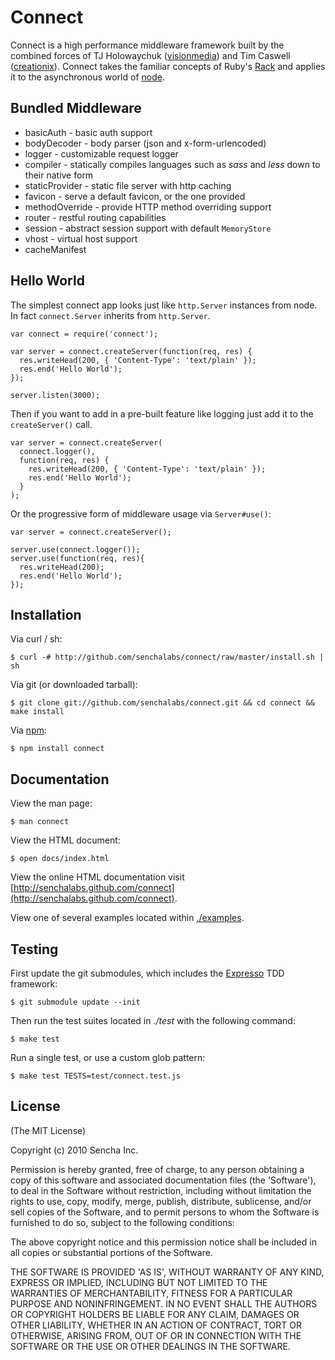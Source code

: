 # Connect

Connect is a high performance middleware framework built by the combined forces of TJ Holowaychuk ([visionmedia][]) and Tim Caswell ([creationix][]). Connect takes the familiar concepts of Ruby's [Rack](http://rack.rubyforge.org/) and applies it to the asynchronous world of [node](http://nodejs.org).

## Bundled Middleware

  * basicAuth - basic auth support
  * bodyDecoder - body parser (json and x-form-urlencoded)
  * logger - customizable request logger
  * compiler - statically compiles languages such as _sass_ and _less_ down to their native form
  * staticProvider - static file server with http caching
  * favicon - serve a default favicon, or the one provided
  * methodOverride - provide HTTP method overriding support
  * router - restful routing capabilities
  * session - abstract session support with default `MemoryStore`
  * vhost - virtual host support
  * cacheManifest

## Hello World

The simplest connect app looks just like `http.Server` instances from node.  In fact `connect.Server` inherits from `http.Server`.

    var connect = require('connect');

    var server = connect.createServer(function(req, res) {
      res.writeHead(200, { 'Content-Type': 'text/plain' });
      res.end('Hello World');
    });

    server.listen(3000);

Then if you want to add in a pre-built feature like logging just add it to the `createServer()` call.

    var server = connect.createServer(
      connect.logger(),
      function(req, res) {
        res.writeHead(200, { 'Content-Type': 'text/plain' });
        res.end('Hello World');
      }
    );

Or the progressive form of middleware usage via `Server#use()`:

    var server = connect.createServer();
    
    server.use(connect.logger());
    server.use(function(req, res){
      res.writeHead(200);
      res.end('Hello World');
    });

## Installation

Via curl / sh:

    $ curl -# http://github.com/senchalabs/connect/raw/master/install.sh | sh

Via git (or downloaded tarball):

    $ git clone git://github.com/senchalabs/connect.git && cd connect && make install

Via [npm](http://github.com/isaacs/npm):

    $ npm install connect

## Documentation

View the man page:

    $ man connect

View the HTML document:

    $ open docs/index.html

View the online HTML documentation visit [http://senchalabs.github.com/connect](http://senchalabs.github.com/connect).

View one of several examples located within [./examples](http://github.com/senchalabs/connect/tree/master/examples/).

## Testing

First update the git submodules, which includes
the [Expresso](http://github.com/visionmedia/expresso) TDD
framework:

    $ git submodule update --init

Then run the test suites located in _./test_ with the following command:

    $ make test

Run a single test, or use a custom glob pattern:

    $ make test TESTS=test/connect.test.js

[creationix]: http://github.com/creationix
[visionmedia]: http://github.com/visionmedia
[Sencha]: http://www.sencha.com/
[Rack]: http://rack.rubyforge.org/
[Node.JS]: http://nodejs.org/

## License 

(The MIT License)

Copyright (c) 2010 Sencha Inc.

Permission is hereby granted, free of charge, to any person obtaining
a copy of this software and associated documentation files (the
'Software'), to deal in the Software without restriction, including
without limitation the rights to use, copy, modify, merge, publish,
distribute, sublicense, and/or sell copies of the Software, and to
permit persons to whom the Software is furnished to do so, subject to
the following conditions:

The above copyright notice and this permission notice shall be
included in all copies or substantial portions of the Software.

THE SOFTWARE IS PROVIDED 'AS IS', WITHOUT WARRANTY OF ANY KIND,
EXPRESS OR IMPLIED, INCLUDING BUT NOT LIMITED TO THE WARRANTIES OF
MERCHANTABILITY, FITNESS FOR A PARTICULAR PURPOSE AND NONINFRINGEMENT.
IN NO EVENT SHALL THE AUTHORS OR COPYRIGHT HOLDERS BE LIABLE FOR ANY
CLAIM, DAMAGES OR OTHER LIABILITY, WHETHER IN AN ACTION OF CONTRACT,
TORT OR OTHERWISE, ARISING FROM, OUT OF OR IN CONNECTION WITH THE
SOFTWARE OR THE USE OR OTHER DEALINGS IN THE SOFTWARE.